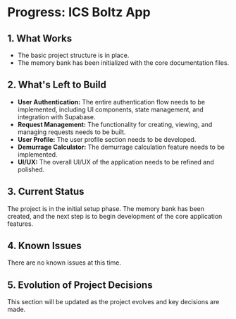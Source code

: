 # Progress: ICS Boltz App

## 1. What Works

- The basic project structure is in place.
- The memory bank has been initialized with the core documentation files.

## 2. What's Left to Build

- **User Authentication:** The entire authentication flow needs to be implemented, including UI components, state management, and integration with Supabase.
- **Request Management:** The functionality for creating, viewing, and managing requests needs to be built.
- **User Profile:** The user profile section needs to be developed.
- **Demurrage Calculator:** The demurrage calculation feature needs to be implemented.
- **UI/UX:** The overall UI/UX of the application needs to be refined and polished.

## 3. Current Status

The project is in the initial setup phase. The memory bank has been created, and the next step is to begin development of the core application features.

## 4. Known Issues

There are no known issues at this time.

## 5. Evolution of Project Decisions

This section will be updated as the project evolves and key decisions are made.

